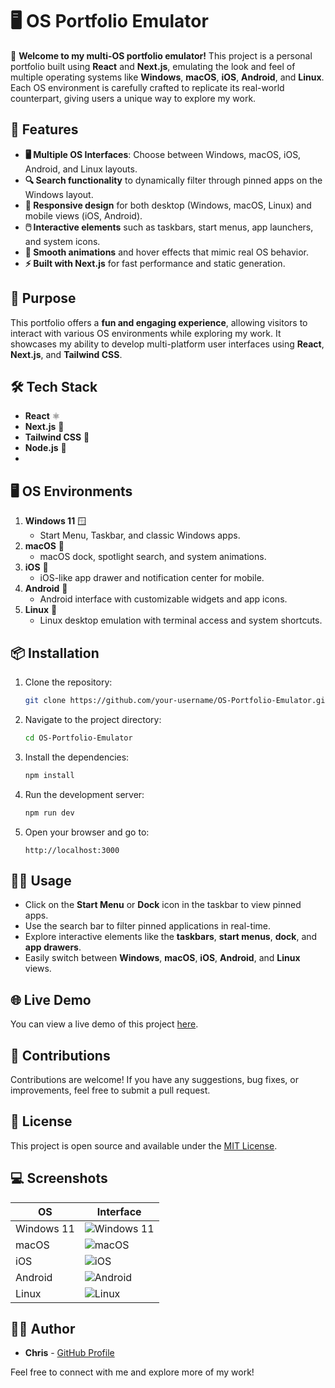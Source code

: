 # 🖥️ OS Portfolio Emulator

🎉 **Welcome to my multi-OS portfolio emulator!** This project is a personal portfolio built using **React** and **Next.js**, emulating the look and feel of multiple operating systems like **Windows**, **macOS**, **iOS**, **Android**, and **Linux**. Each OS environment is carefully crafted to replicate its real-world counterpart, giving users a unique way to explore my work.

## 🚀 Features

- **🖥️ Multiple OS Interfaces**: Choose between Windows, macOS, iOS, Android, and Linux layouts.
- **🔍 Search functionality** to dynamically filter through pinned apps on the Windows layout.
- **📱 Responsive design** for both desktop (Windows, macOS, Linux) and mobile views (iOS, Android).
- **🖱️ Interactive elements** such as taskbars, start menus, app launchers, and system icons.
- **🎨 Smooth animations** and hover effects that mimic real OS behavior.
- **⚡ Built with Next.js** for fast performance and static generation.

## 🎯 Purpose

This portfolio offers a **fun and engaging experience**, allowing visitors to interact with various OS environments while exploring my work. It showcases my ability to develop multi-platform user interfaces using **React**, **Next.js**, and **Tailwind CSS**.

## 🛠️ Tech Stack

- **React** ⚛️
- **Next.js** 🚀
- **Tailwind CSS** 💨
- **Node.js** 🔗
- 
## 🖥️ OS Environments

1. **Windows 11** 🪟
    - Start Menu, Taskbar, and classic Windows apps.
2. **macOS** 🍏
    - macOS dock, spotlight search, and system animations.
3. **iOS** 📱
    - iOS-like app drawer and notification center for mobile.
4. **Android** 🤖
    - Android interface with customizable widgets and app icons.
5. **Linux** 🐧
    - Linux desktop emulation with terminal access and system shortcuts.

## 📦 Installation

1. Clone the repository:
    ```bash
    git clone https://github.com/your-username/OS-Portfolio-Emulator.git
    ```

2. Navigate to the project directory:
    ```bash
    cd OS-Portfolio-Emulator
    ```

3. Install the dependencies:
    ```bash
    npm install
    ```

4. Run the development server:
    ```bash
    npm run dev
    ```

5. Open your browser and go to:
    ```
    http://localhost:3000
    ```

## 🧑‍💻 Usage

- Click on the **Start Menu** or **Dock** icon in the taskbar to view pinned apps.
- Use the search bar to filter pinned applications in real-time.
- Explore interactive elements like the **taskbars**, **start menus**, **dock**, and **app drawers**.
- Easily switch between **Windows**, **macOS**, **iOS**, **Android**, and **Linux** views.

## 🌐 Live Demo

You can view a live demo of this project [here](https://your-deployed-link.vercel.app).

## 🤝 Contributions

Contributions are welcome! If you have any suggestions, bug fixes, or improvements, feel free to submit a pull request.

## 📄 License

This project is open source and available under the [MIT License](LICENSE).

## 💻 Screenshots

| OS                      | Interface                 |
|-------------------------|---------------------------|
| Windows 11               | ![Windows 11](./screenshots/windows.png) |
| macOS                    | ![macOS](./screenshots/macos.png) |
| iOS                      | ![iOS](./screenshots/ios.png) |
| Android                  | ![Android](./screenshots/android.png) |
| Linux                    | ![Linux](./screenshots/linux.png) |

## 👨‍💻 Author

- **Chris** - [GitHub Profile](https://github.com/ChrisFH97)

Feel free to connect with me and explore more of my work!

